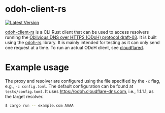 # odoh-client-rs

[![Latest Version]][crates.io]

[Latest Version]: https://img.shields.io/crates/v/odoh-client-rs.svg
[crates.io]: https://crates.io/crates/odoh-client-rs

[odoh-client-rs] is a CLI Rust client that can be used to access resolvers running the [Oblivious DNS over HTTPS (ODoH) protocol draft-03]. It is built using the [odoh-rs] library. It is mainly intended for testing as it can only send one request at a time. To run an actual ODoH client, see [cloudflared].

[odoh-client-rs]: https://github.com/cloudflare/odoh-client-rs/
[Oblivious DNS over HTTPS (ODoH) protocol draft-03]: https://tools.ietf.org/html/draft-pauly-dprive-oblivious-doh-03
[odoh-rs]: https://github.com/cloudflare/odoh-rs/
[cloudflared]: https://developers.cloudflare.com/1.1.1.1/dns-over-https/cloudflared-proxy

# Example usage

The proxy and resolver are configured using the file specified by the `-c` flag, e.g., `-c config.toml`. The default configuration can be found at `tests/config.toml`. It uses https://odoh.cloudflare-dns.com, i.e., 1.1.1.1, as the target resolver.

```bash
$ cargo run -- example.com AAAA
```
